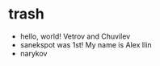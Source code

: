trash
=====
* hello, world! Vetrov and Chuvilev
* sanekspot was 1st! My name is Alex Ilin
* narykov
